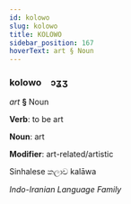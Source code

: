 ```yaml
---
id: kolowo
slug: kolowo
title: KOLOWO
sidebar_position: 167
hoverText: art § Noun
---
```


### kolowo&emsp;<span kind="abugida">ɔʓʒ</span>

*art* **§** Noun

**Verb**: to be art

**Noun**: art

**Modifier**: art-related/artistic

Sinhalese කලාව kalāwa 

*Indo-Iranian Language Family*